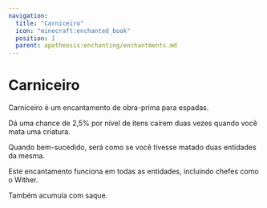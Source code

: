 ```yaml
---
navigation:
  title: "Carniceiro"
  icon: "minecraft:enchanted_book"
  position: 1
  parent: apotheosis:enchanting/enchantments.md
---
```


# Carniceiro

<Color id="dark_green">Carniceiro</Color> é um encantamento de obra-prima para espadas.

Dá uma chance de 2,5% por nível de itens caírem duas vezes quando você mata uma criatura.

Quando bem-sucedido, será como se você tivesse matado duas entidades da mesma.

Este encantamento funciona em todas as entidades, incluindo chefes como o <Color id="dark_gray">Wither</Color>.

Também acumula com <Color id="blue">saque</Color>.

